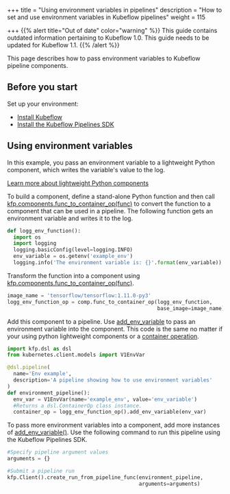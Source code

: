 +++
title = "Using environment variables in pipelines"
description = "How to set and use environment variables in Kubeflow pipelines"
weight = 115
                    
+++
{{% alert title="Out of date" color="warning" %}}
This guide contains outdated information pertaining to Kubeflow 1.0. This guide
needs to be updated for Kubeflow 1.1.
{{% /alert %}}

This page describes how to pass environment variables to Kubeflow pipeline 
components.

## Before you start

Set up your environment: 

- [Install Kubeflow](/docs/started/getting-started/)
- [Install the Kubeflow Pipelines SDK](/docs/components/pipelines/sdk/install-sdk/)



## Using environment variables 

In this example, you pass an environment variable to a lightweight Python 
component, which writes the variable's value to the log.

[Learn more about lightweight Python components](/docs/components/pipelines/sdk/lightweight-python-components/)

To build a component, define a stand-alone Python function and then call 
[kfp.components.func_to_container_op(func)](https://kubeflow-pipelines.readthedocs.io/en/stable/source/components.html#kfp.components.func_to_container_op) to convert the 
function to a component that can be used in a pipeline. The following function gets an 
environment variable and writes it to the log.

```python
def logg_env_function():
  import os
  import logging
  logging.basicConfig(level=logging.INFO)
  env_variable = os.getenv('example_env')
  logging.info('The environment variable is: {}'.format(env_variable))
```

Transform the function into a component using 
[kfp.components.func_to_container_op(func)](https://kubeflow-pipelines.readthedocs.io/en/stable/source/components.html#kfp.components.func_to_container_op).  
```python
image_name = 'tensorflow/tensorflow:1.11.0-py3'
logg_env_function_op = comp.func_to_container_op(logg_env_function,
                                                 base_image=image_name)
```

Add this component to a pipeline. Use [add_env_variable](https://kubeflow-pipelines.readthedocs.io/en/stable/source/dsl.html#kfp.dsl.ContainerOp.container) to pass an 
environment variable into the component. This code is the same no matter if your
using python lightweight components or a [container operation](https://kubeflow-pipelines.readthedocs.io/en/stable/source/dsl.html#kfp.dsl.ContainerOp). 


```python
import kfp.dsl as dsl
from kubernetes.client.models import V1EnvVar

@dsl.pipeline(
  name='Env example',
  description='A pipeline showing how to use environment variables'
)
def environment_pipeline():
  env_var = V1EnvVar(name='example_env', value='env_variable')
  #Returns a dsl.ContainerOp class instance. 
  container_op = logg_env_function_op().add_env_variable(env_var) 
```

To pass more environment variables into a component, add more instances of 
[add_env_variable()](https://kubeflow-pipelines.readthedocs.io/en/stable/source/dsl.html#kfp.dsl.ContainerOp.container). Use the following command to run this pipeline using the 
Kubeflow Pipelines SDK.

```python
#Specify pipeline argument values
arguments = {}

#Submit a pipeline run
kfp.Client().create_run_from_pipeline_func(environment_pipeline,
                                           arguments=arguments)
```
